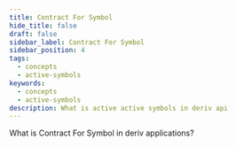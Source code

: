 ```yaml
---
title: Contract For Symbol
hide_title: false
draft: false
sidebar_label: Contract For Symbol
sidebar_position: 4
tags:
  - concepts
  - active-symbols
keywords:
  - concepts
  - active-symbols
description: What is active active symbols in deriv api
---
```


What is Contract For Symbol in deriv applications?
